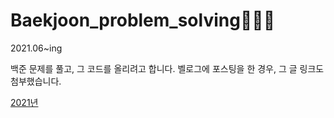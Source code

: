 # Baekjoon_problem_solving🌱🌹🌳

2021.06~ing

백준 문제를 풀고, 그 코드를 올리려고 합니다. 벨로그에 포스팅을 한 경우, 그 글 링크도 첨부했습니다.

[2021년](problem_lists/2021.md)

